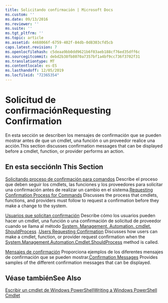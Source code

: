 ```yaml
---
title: Solicitando confirmación | Microsoft Docs
ms.custom: ''
ms.date: 09/13/2016
ms.reviewer: ''
ms.suite: ''
ms.tgt_pltfrm: ''
ms.topic: article
ms.assetid: 4468066f-6759-402f-84db-0d8303cfd5cb
caps.latest.revision: 7
ms.openlocfilehash: c5deaa9bb0dd9621b6f03aeb188cf76ed35dff6c
ms.sourcegitcommit: debd2b38fb8070a7357bf1a4bf9cc736f3702f31
ms.translationtype: MT
ms.contentlocale: es-ES
ms.lasthandoff: 12/05/2019
ms.locfileid: "72365354"
---
```

# <a name="requesting-confirmation"></a><span data-ttu-id="f7044-102">Solicitud de confirmación</span><span class="sxs-lookup"><span data-stu-id="f7044-102">Requesting Confirmation</span></span>

<span data-ttu-id="f7044-103">En esta sección se describen los mensajes de confirmación que se pueden mostrar antes de que un cmdlet, una función o un proveedor realice una acción.</span><span class="sxs-lookup"><span data-stu-id="f7044-103">This section discusses confirmation messages that can be displayed before a cmdlet, function, or provider performs an action.</span></span>

## <a name="in-this-section"></a><span data-ttu-id="f7044-104">En esta sección</span><span class="sxs-lookup"><span data-stu-id="f7044-104">In This Section</span></span>

<span data-ttu-id="f7044-105">[Solicitando proceso de confirmación para comandos](./requesting-confirmation-from-cmdlets.md) Describe el proceso que deben seguir los cmdlets, las funciones y los proveedores para solicitar una confirmación antes de realizar un cambio en el sistema.</span><span class="sxs-lookup"><span data-stu-id="f7044-105">[Requesting Confirmation Process for Commands](./requesting-confirmation-from-cmdlets.md) Discusses the process that cmdlets, functions, and providers must follow to request a confirmation before they make a change to the system.</span></span>

<span data-ttu-id="f7044-106">[Usuarios que solicitan confirmación](./users-requesting-confirmation.md) Describe cómo los usuarios pueden hacer un cmdlet, una función o una confirmación de solicitud de proveedor cuando se llama al método [System. Management. Automation. cmdlet. ShouldProcess](/dotnet/api/System.Management.Automation.Cmdlet.ShouldProcess) .</span><span class="sxs-lookup"><span data-stu-id="f7044-106">[Users Requesting Confirmation](./users-requesting-confirmation.md) Discusses how users can make a cmdlet, function, or provider request confirmation when the [System.Management.Automation.Cmdlet.ShouldProcess](/dotnet/api/System.Management.Automation.Cmdlet.ShouldProcess) method is called.</span></span>

<span data-ttu-id="f7044-107">[Mensajes de confirmación](./confirmation-messages.md) Proporciona ejemplos de los diferentes mensajes de confirmación que se pueden mostrar.</span><span class="sxs-lookup"><span data-stu-id="f7044-107">[Confirmation Messages](./confirmation-messages.md) Provides samples of the different confirmation messages that can be displayed.</span></span>

## <a name="see-also"></a><span data-ttu-id="f7044-108">Véase también</span><span class="sxs-lookup"><span data-stu-id="f7044-108">See Also</span></span>

[<span data-ttu-id="f7044-109">Escribir un cmdlet de Windows PowerShell</span><span class="sxs-lookup"><span data-stu-id="f7044-109">Writing a Windows PowerShell Cmdlet</span></span>](./writing-a-windows-powershell-cmdlet.md)
